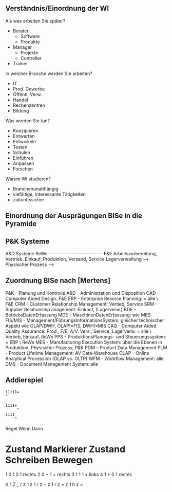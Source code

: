 ## Verständnis/Einordnung der WI

Als was arbeiten Sie später?

* Berater
  - Software
  - Produkte
* Manager
  - Projekte
  - Controller
* Trainer

In welcher Branche werden Sie arbeiten?

* IT
* Prod. Gewerbe
* Öffentl. Verw.
* Handel
* Rechenzentren
* Bildung

Was werden Sie tun?
* Konzipieren
* Entwerfen
* Entwickeln
* Testen
* Schulen
* Einführen
* Anpassen
* Forschen

Warum WI studieren?
* Branchenunabhängig
* viefältige, interessante Tätigkeiten
* zukunftssicher

## Einordnung der Ausprägungen BISe in die Pyramide

P&K Systeme
--------------------------
A&D Systeme		ReWe
				--------------------------
				F&E Arbeitsvorbereitung,	Vertrieb, Einkauf, Produktion, Versand, Service
											Lagerverwaltung
--> Physischer Prozess -->

## Zuordnung BISe nach [Mertens]

P&K - Planung und Kontrolle
A&D - Administration und Disposition
CAD - Computer Aided Design: F&E
ERP - Enterprise Resorce Planning: = alle \ F&E
CRM - Customer Relationship Management: Vertieb, Service
SRM - Supplier Relationship anagement: Einkauf, (Lagerverw.)
BDE - BetriebsDatenErfassung
MDE - MaschinenDatenErfassung: wie MES
FIS/MIS - Management/FührungsInformationsSystem: gleicher technischer Aspekt wie OLAP/DWH, OLAP!=FIS, DWH!=MIS
CAQ - Computer Aided Quality Assurance: Prod., F/E, A/V. Vers., Service, Lagerverw. = alle \ Vertieb, Einkauf, ReWe
PPS - ProduktionsPlanungs- und Steuerungssystem: = ERP \ ReWe
MES - Manufacturing Execution System: über die Ebenen in Produktion, Physischer Prozess, P&K
PDM - Product Data Management
PLM - Product Lifetime Management: AV
Data-Warehouse
OLAP - Online Analytical Procession (OLAP vs. OLTP)
WFM - Workflow Management: alle
DMS - Document Management System: alle

## Addierspiel

	11+11=
	^

	1111+
	     ^
	1111
	    ^

Regel
	Wenn				Dann
#	Zustand	Markierer	Zustand	Schreiben	Bewegen
1	0		1			0		1			rechts
2	0		+			1		+			rechts
3	1		1			1		+			links
4	1		+			0		1			rechts


K	1	Z	_	r
z	1	z	1	r
z	+	z	1	r
z	=	z	1	h
z	=	
